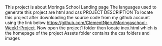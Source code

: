This project is about Moringa School Landing page
The languages used to generate this project are
html and css
PROJECT DESCRIPTION
To locate this project after downloading the source code from my github account using the link below https://github.com/ClementNjeru/Moringaschool-Week1-Project.
Now open the project1 folder then locate inex.html which is the homepage of the project
Assets folder contains the css folders and images 